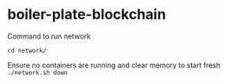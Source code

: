 # boiler-plate-blockchain

Command to run network

`cd network/`

Ensure no containers are running and clear memory to start fresh
`./network.sh down`

